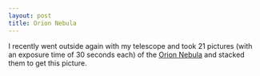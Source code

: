 ```yaml
---
layout: post
title: Orion Nebula
---
```



I recently went outside again with my telescope and took 21 pictures (with an exposure time of 30 seconds each) of the
[Orion Nebula](https://en.wikipedia.org/wiki/Orion_Nebula) and stacked them to get this picture.
<amp-img width="1200" height="800" layout="responsive" src="/assets/images/2015-10-08-orion.png"></amp-img>